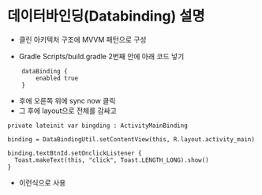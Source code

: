 # 데이터바인딩(Databinding) 설명

- 클린 아키텍처 구조에 MVVM 패턴으로 구성

- Gradle Scripts/build.gradle 2번째 안에 아래 코드 넣기

```
    dataBinding {
        enabled true
    }
```
- 후에 오른쪽 위에 sync now 클릭
- 그 후에 layout으로 전체를 감싸고

```
private lateinit var bingding : ActivityMainBinding

binding = DataBindingUtil.setContentView(this, R.layout.activity_main)

binding.textBtnId.setOnclickListener {
  Toast.makeText(this, "click", Toast.LENGTH_LONG).show()
}
```
- 이런식으로 사용

